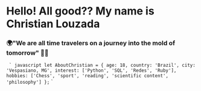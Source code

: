 # Hello! All good?? My name is Christian Louzada

### 🌍"We are all time travelers on a journey into the mold of tomorrow" 👨‍💻

``  ` javascript
let AboutChristian = {
    age: 18,
    country: 'Brazil',
    city: 'Vespasiano, MG',
    interest: ['Python', 'SQL', 'Redes', 'Ruby'],
    hobbies: ['Chess', 'sport', 'reading', 'scientific content', 'philosophy']
};
`` `
